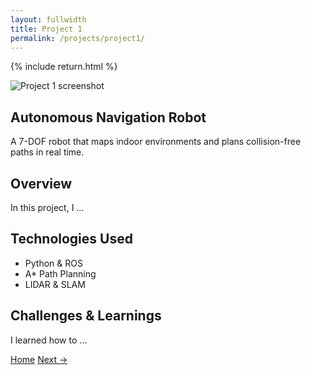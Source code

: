 ```yaml
---
layout: fullwidth
title: Project 1
permalink: /projects/project1/
---
```


{% include return.html %}

<section class="project-hero">
  <img src="{{ '/assets/project1_screenshot.png' | relative_url }}" alt="Project 1 screenshot" class="project-image">
  <div class="project-intro">
    <h1>Autonomous Navigation Robot</h1>
    <p>
      A 7-DOF robot that maps indoor environments and plans collision-free paths in real time.
    </p>
  </div>
</section>

<section class="project-details">
  <h2>Overview</h2>
  <p>In this project, I …</p>

  <h2>Technologies Used</h2>
  <ul>
    <li>Python & ROS</li>
    <li>A* Path Planning</li>
    <li>LIDAR & SLAM</li>
  </ul>

  <h2>Challenges & Learnings</h2>
  <p>I learned how to …</p>
</section>


<footer class="project-footer">
  <a href="/"               class="btn btn-home"> Home</a>
  <a href="/projects/project2" class="btn btn-next">Next →</a>
</footer>
